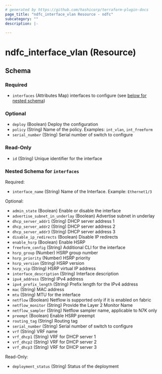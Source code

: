 ```yaml
---
# generated by https://github.com/hashicorp/terraform-plugin-docs
page_title: "ndfc_interface_vlan Resource - ndfc"
subcategory: ""
description: |-
  
---
```


# ndfc_interface_vlan (Resource)





<!-- schema generated by tfplugindocs -->
## Schema

### Required

- `interfaces` (Attributes Map) interfaces to configure (see [below for nested schema](#nestedatt--interfaces))

### Optional

- `deploy` (Boolean) Deploy the configuration
- `policy` (String) Name of the policy. Examples: `int_vlan`, `int_freeform`
- `serial_number` (String) Serial number of switch to configure

### Read-Only

- `id` (String) Unique identifier for the interface

<a id="nestedatt--interfaces"></a>
### Nested Schema for `interfaces`

Required:

- `interface_name` (String) Name of the Interface. Example: `Ethernet1/3`

Optional:

- `admin_state` (Boolean) Enable or disable the interface
- `advertise_subnet_in_underlay` (Boolean) Advertise subnet in underlay
- `dhcp_server_addr1` (String) DHCP server address 1
- `dhcp_server_addr2` (String) DHCP server address 2
- `dhcp_server_addr3` (String) DHCP server address 3
- `disable_ip_redirects` (Boolean) Disable IP redirects
- `enable_hsrp` (Boolean) Enable HSRP
- `freeform_config` (String) Additional CLI for the interface
- `hsrp_group` (Number) HSRP group number
- `hsrp_priority` (Number) HSRP priority
- `hsrp_version` (String) HSRP version
- `hsrp_vip` (String) HSRP virtual IP address
- `interface_description` (String) Interface description
- `ipv4_address` (String) IPv4 address
- `ipv4_prefix_length` (String) Prefix length for the IPv4 address
- `mac` (String) MAC address
- `mtu` (String) MTU for the interface
- `netflow` (Boolean) Netflow is supported only if it is enabled on fabric
- `netflow_monitor` (String) Provide the Layer 2 Monitor Name
- `netflow_sampler` (String) Netflow sampler name, applicable to N7K only
- `preempt` (Boolean) Enable HSRP preempt
- `routing_tag` (String) Routing tag
- `serial_number` (String) Serial number of switch to configure
- `vrf` (String) VRF name
- `vrf_dhcp1` (String) VRF for DHCP server 1
- `vrf_dhcp2` (String) VRF for DHCP server 2
- `vrf_dhcp3` (String) VRF for DHCP server 3

Read-Only:

- `deployment_status` (String) Status of the deployment
